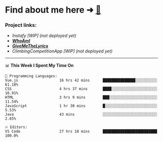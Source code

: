 # Find about me here ➜ [🧑](https://pauabella.dev)

### Project links:
- *Instafy [WIP] (not deployed yet)*
- ***[WhoAmI](https://pauabella.dev)***
- ***[GiveMeTheLyrics](https://pauabella.dev/GiveMeTheLyrics)***
- *ClimbingCompetitionApp [WIP] (not deployed yet)*

---
<!--START_SECTION:waka-->
📊 **This Week I Spent My Time On** 

```text
💬 Programming Languages: 
Vue.js                   16 hrs 42 mins      ███████████████░░░░░░░░░░   61.18% 
CSS                      4 hrs 37 mins       ████░░░░░░░░░░░░░░░░░░░░░   16.91% 
HTML                     3 hrs 9 mins        ███░░░░░░░░░░░░░░░░░░░░░░   11.54% 
JavaScript               1 hr 30 mins        █░░░░░░░░░░░░░░░░░░░░░░░░   5.53% 
Java                     43 mins             ░░░░░░░░░░░░░░░░░░░░░░░░░   2.65%

🔥 Editors: 
VS Code                  27 hrs 18 mins      █████████████████████████   100.0%

```


<!--END_SECTION:waka-->
